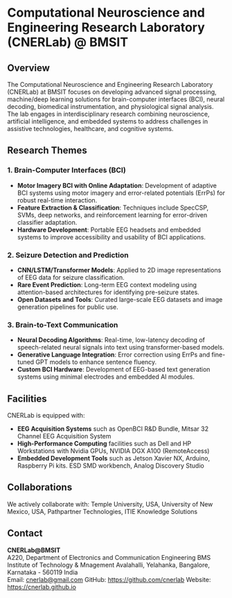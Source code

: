 # Computational Neuroscience and Engineering Research Laboratory (CNERLab) @ BMSIT

## Overview

The Computational Neuroscience and Engineering Research Laboratory (CNERLab) at BMSIT focuses on developing advanced signal processing, machine/deep learning solutions for brain-computer interfaces (BCI), neural decoding, biomedical instrumentation, and physiological signal analysis. The lab engages in interdisciplinary research combining neuroscience, artificial intelligence, and embedded systems to address challenges in assistive technologies, healthcare, and cognitive systems.

## Research Themes

### 1. **Brain-Computer Interfaces (BCI)**
- **Motor Imagery BCI with Online Adaptation**: Development of adaptive BCI systems using motor imagery and error-related potentials (ErrPs) for robust real-time interaction.
- **Feature Extraction & Classification**: Techniques include SpecCSP, SVMs, deep networks, and reinforcement learning for error-driven classifier adaptation.
- **Hardware Development**: Portable EEG headsets and embedded systems to improve accessibility and usability of BCI applications.

### 2. **Seizure Detection and Prediction**
- **CNN/LSTM/Transformer Models**: Applied to 2D image representations of EEG data for seizure classification.
- **Rare Event Prediction**: Long-term EEG context modeling using attention-based architectures for identifying pre-seizure states.
- **Open Datasets and Tools**: Curated large-scale EEG datasets and image generation pipelines for public use.

### 3. **Brain-to-Text Communication**
- **Neural Decoding Algorithms**: Real-time, low-latency decoding of speech-related neural signals into text using transformer-based models.
- **Generative Language Integration**: Error correction using ErrPs and fine-tuned GPT models to enhance sentence fluency.
- **Custom BCI Hardware**: Development of EEG-based text generation systems using minimal electrodes and embedded AI modules.

## Facilities

CNERLab is equipped with:

- **EEG Acquisition Systems** such as OpenBCI R&D Bundle, Mitsar 32 Channel EEG Acquisition System
- **High-Performance Computing** facilities such as Dell and HP Workstations with Nvidia GPUs, NVIDIA DGX A100 (RemoteAccess)
- **Embedded Development Tools** such as Jetson Xavier NX, Arduino, Raspberry Pi kits. ESD SMD workbench, Analog Discovery Studio

## Collaborations

We actively collaborate with: Temple University, USA, University of New Mexico, USA, Pathpartner Technologies, ITIE Knowledge Solutions

## Contact

**CNERLab@BMSIT**  
A220, Department of Electronics and Communication Engineering
BMS Institute of Technology & Mnagement
Avalahalli, Yelahanka, 
Bangalore, Karnataka - 560119
India  
Email: cnerlab@gmail.com 
GitHub: https://github.com/cnerlab 
Website: https://cnerlab.github.io
